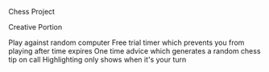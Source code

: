 Chess Project

Creative Portion

Play against random computer
Free trial timer which prevents you from playing after time expires
One time advice which generates a random chess tip on call 
Highlighting only shows when it's your turn
